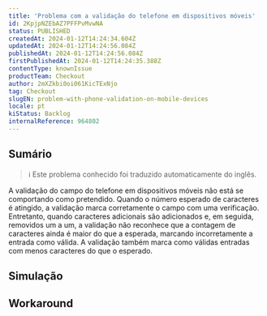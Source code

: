 ```yaml
---
title: 'Problema com a validação do telefone em dispositivos móveis'
id: 2KpjpNZEbAZ7PFFPvMvwNA
status: PUBLISHED
createdAt: 2024-01-12T14:24:34.604Z
updatedAt: 2024-01-12T14:24:56.084Z
publishedAt: 2024-01-12T14:24:56.084Z
firstPublishedAt: 2024-01-12T14:24:35.388Z
contentType: knownIssue
productTeam: Checkout
author: 2mXZkbi0oi061KicTExNjo
tag: Checkout
slugEN: problem-with-phone-validation-on-mobile-devices
locale: pt
kiStatus: Backlog
internalReference: 964802
---
```


## Sumário

>ℹ️ Este problema conhecido foi traduzido automaticamente do inglês.


A validação do campo do telefone em dispositivos móveis não está se comportando como pretendido. Quando o número esperado de caracteres é atingido, a validação marca corretamente o campo com uma verificação. Entretanto, quando caracteres adicionais são adicionados e, em seguida, removidos um a um, a validação não reconhece que a contagem de caracteres ainda é maior do que a esperada, marcando incorretamente a entrada como válida. A validação também marca como válidas entradas com menos caracteres do que o esperado.

## Simulação



## Workaround



